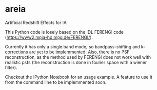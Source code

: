 # areia
Artificial Redshift Effects for IA

This Python code is losely based on the IDL FERENGI code (https://www2.mpia-hd.mpg.de/FERENGI/).

Currently it has only a single band mode, so bandpass-shifting and k-corrections are yet to be implemmented. Also, there is no PSF reconstruction, as the method used by FERENGI does not work well with realistic psfs (the reconstruction is done in fourier space with a wiener filter). 

Checkout the IPython Notebook for an usage example. A feature to use it from the command line to be implemmented soon.
